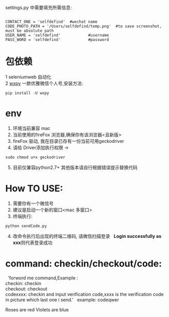 
settings.py 中需要填充所需信息:
<pre><code>
CONTACT_ONE = 'selfdefind'  #wechat name
CODE_PHOTO_PATH = '/Users/selfdefind/temp.png'  #to save screenshot, must be absolute path
USER_NAME = 'selfdefind'            #username
PASS_WORD = 'selfdefind'            #password
</code></pre>

包依赖
=============
  1 seleniumweb 自动化  
  2 [wxpy](https://github.com/youfou/wxpy "Title")  一款优雅微信个人号,安装方法:
 <pre><code>pip install -U wxpy
</code></pre>


env
=============
 1. 环境当前兼容 mac
  2. 当前使用的fireFox 浏览器,确保你有该浏览器<且新版>
  3. fireFox 驱动, 我在目录已存有一份当前可用geckodriver
  4. 请给 Driver添加执行权限 ->
  <pre><code>sudo chmod u+x geckodriver
</code></pre>
  5. 目前仅兼容python2.7+ 其他版本请自行根据错误提示替换代码


How TO USE:
=============
  1. 需要你有一个微信号
  2. 建议是启动一个新的窗口<mac 多窗口>
  3. 终端执行:
  <pre><code>python sendCode.py  </code></pre>
  4. 改命令执行后出现的终端二维码, 请微信扫描登录
    **Login successfully as xxx**则代表登录成功

command:  checkin/checkout/code:
=============
   'forword me command,Example :  
   checkin: checkin  
   checkout: checkout  
   codexxxx: checkin<out> and input verification code,xxxx is the verification code in picture which last one i send.'
   example: codeqwer


Roses are red
Violets are blue


